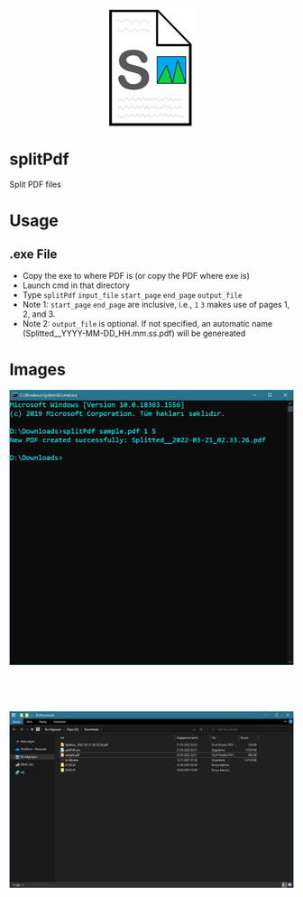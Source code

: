 <div align="center">
<img src="https://github.com/Mehmet-Emre-Dogan/splitPdf/blob/main/img.png"> </img>
<br>
</div>

# splitPdf
Split PDF files

# Usage

## .exe File 
- Copy the exe to where PDF is (or copy the PDF where exe is)
- Launch cmd in that directory
- Type `splitPdf` `input_file` `start_page` `end_page` `output_file`
- Note 1: `start_page` `end_page` are inclusive, i.e., `1` `3` makes use of pages 1, 2, and 3.
- Note 2: `output_file` is optional. If not specified, an automatic name (Splitted__YYYY-MM-DD_HH.mm.ss.pdf) will be genereated

# Images
<div align="center">
<img src="https://github.com/Mehmet-Emre-Dogan/splitPdf/blob/main/images/cmd.png"> </img>

<br><br><br>

<img src="https://github.com/Mehmet-Emre-Dogan/splitPdf/blob/main/images/window.png"> </img>
</div>
